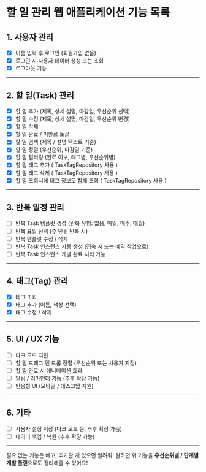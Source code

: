 # 할 일 관리 웹 애플리케이션 기능 목록

## 1. 사용자 관리

* [x] 이름 입력 후 로그인 (회원가입 없음)
* [x] 로그인 시 사용자 데이터 생성 또는 조회
* [x] 로그아웃 기능

---

## 2. 할 일(Task) 관리

* [x] 할 일 추가 (제목, 상세 설명, 마감일, 우선순위 선택)
* [x] 할 일 수정 (제목, 상세 설명, 마감일, 우선순위 변경)
* [x] 할 일 삭제
* [x] 할 일 완료 / 미완료 토글
* [x] 할 일 검색 (제목 / 설명 텍스트 기준)
* [x] 할 일 정렬 (우선순위, 마감일 기준)
* [x] 할 일 필터링 (완료 여부, 태그별, 우선순위별)
* [x] 할 일 태그 추가 ( TaskTagRepository 사용 )
* [x] 할 일 태그 삭제 ( TaskTagRepository 사용 )
* [x] 할 일 조회시에 태그 정보도 함께 조회 ( TaskTagRepository 사용 )

---

## 3. 반복 일정 관리

* [ ] 반복 Task 템플릿 생성 (반복 유형: 없음, 매일, 매주, 매월)
* [ ] 반복 요일 선택 (주 단위 반복 시)
* [ ] 반복 템플릿 수정 / 삭제
* [ ] 반복 Task 인스턴스 자동 생성 (접속 시 또는 예약 작업으로)
* [ ] 반복 Task 인스턴스 개별 완료 처리 가능

---

## 4. 태그(Tag) 관리

* [x] 태그 조회
* [x] 태그 추가 (이름, 색상 선택)
* [x] 태그 수정 / 삭제

---

## 5. UI / UX 기능

* [ ] 다크 모드 지원
* [ ] 할 일 드래그 앤 드롭 정렬 (우선순위 또는 사용자 지정)
* [ ] 할 일 완료 시 애니메이션 효과
* [ ] 알림 / 리마인더 기능 (추후 확장 가능)
* [ ] 반응형 UI (모바일 / 데스크탑 지원)

---

## 6. 기타

* [ ] 사용자 설정 저장 (다크 모드 등, 추후 확장 가능)
* [ ] 데이터 백업 / 복원 (추후 확장 가능)

---

필요 없는 기능은 빼고, 추가할 게 있으면 알려줘.
원하면 위 기능을 **우선순위별 / 단계별 개발 플랜**으로도 정리해줄 수 있어요!
